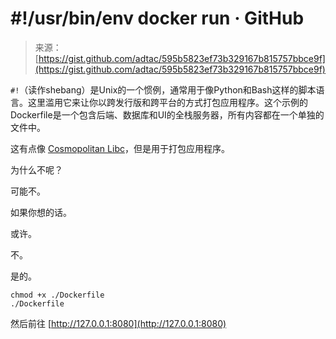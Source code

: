 <!--yml

分类：未分类

日期：2024-05-27 14:47:13

-->

# #!/usr/bin/env docker run · GitHub

> 来源：[https://gist.github.com/adtac/595b5823ef73b329167b815757bbce9f](https://gist.github.com/adtac/595b5823ef73b329167b815757bbce9f)

`#!`（读作shebang）是Unix的一个惯例，通常用于像Python和Bash这样的脚本语言。这里滥用它来让你以跨发行版和跨平台的方式打包应用程序。这个示例的Dockerfile是一个包含后端、数据库和UI的全栈服务器，所有内容都在一个单独的文件中。

这有点像 [Cosmopolitan Libc](https://github.com/jart/cosmopolitan)，但是用于打包应用程序。

为什么不呢？

可能不。

如果你想的话。

或许。

不。

是的。

```
chmod +x ./Dockerfile
./Dockerfile
```

然后前往 [http://127.0.0.1:8080](http://127.0.0.1:8080)
